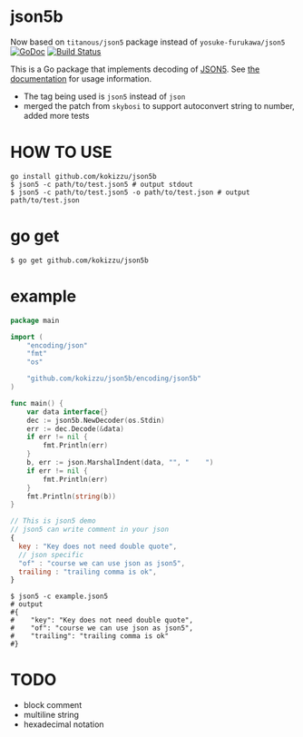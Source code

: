 # json5b 

Now based on `titanous/json5` package instead of `yosuke-furukawa/json5` [![GoDoc](https://godoc.org/github.com/titanous/json5?status.svg)](https://godoc.org/github.com/titanous/json5) [![Build Status](https://github.com/titanous/json5/actions/workflows/ci.yml/badge.svg?branch=main)](https://github.com/titanous/json5/actions/workflows/ci.yml)

This is a Go package that implements decoding of
[JSON5](https://github.com/json5/json5). See [the
documentation](https://godoc.org/github.com/titanous/json5) for usage information.

- The tag being used is `json5` instead of `json`
- merged the patch from `skybosi` to support autoconvert string to number, added more tests



# HOW TO USE

```
go install github.com/kokizzu/json5b 
$ json5 -c path/to/test.json5 # output stdout
$ json5 -c path/to/test.json5 -o path/to/test.json # output path/to/test.json
```

# go get
```
$ go get github.com/kokizzu/json5b
```

# example

```go
package main

import (
	"encoding/json"
	"fmt"
	"os"

	"github.com/kokizzu/json5b/encoding/json5b"
)

func main() {
	var data interface{}
	dec := json5b.NewDecoder(os.Stdin)
	err := dec.Decode(&data)
	if err != nil {
		fmt.Println(err)
	}
	b, err := json.MarshalIndent(data, "", "    ")
	if err != nil {
		fmt.Println(err)
	}
	fmt.Println(string(b))
}
```

```js
// This is json5 demo
// json5 can write comment in your json
{
  key : "Key does not need double quote",
  // json specific
  "of" : "course we can use json as json5",
  trailing : "trailing comma is ok",
}
```

```
$ json5 -c example.json5
# output
#{
#    "key": "Key does not need double quote",
#    "of": "course we can use json as json5",
#    "trailing": "trailing comma is ok"
#}
```

# TODO
- block comment
- multiline string
- hexadecimal notation




